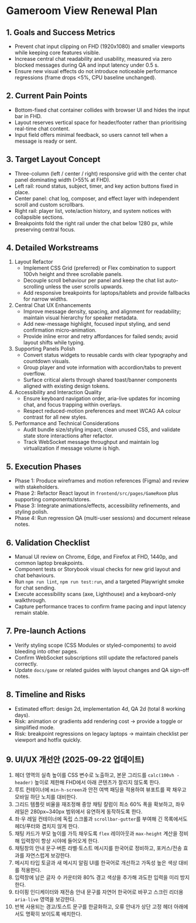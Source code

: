 # Gameroom View Renewal Plan

## 1. Goals and Success Metrics
- Prevent chat input clipping on FHD (1920x1080) and smaller viewports while keeping core features visible.
- Increase central chat readability and usability, measured via zero blocked messages during QA and input latency under 0.5 s.
- Ensure new visual effects do not introduce noticeable performance regressions (frame drops <5%, CPU baseline unchanged).

## 2. Current Pain Points
- Bottom-fixed chat container collides with browser UI and hides the input bar in FHD.
- Layout reserves vertical space for header/footer rather than prioritising real-time chat content.
- Input field offers minimal feedback, so users cannot tell when a message is ready or sent.

## 3. Target Layout Concept
- Three-column (left / center / right) responsive grid with the center chat panel dominating width (>55% at FHD).
- Left rail: round status, subject, timer, and key action buttons fixed in place.
- Center panel: chat log, composer, and effect layer with independent scroll and custom scrollbars.
- Right rail: player list, vote/action history, and system notices with collapsible sections.
- Breakpoints fold the right rail under the chat below 1280 px, while preserving central focus.

## 4. Detailed Workstreams
1. Layout Refactor
   - Implement CSS Grid (preferred) or Flex combination to support 100vh height and three scrollable panels.
   - Decouple scroll behaviour per panel and keep the chat list auto-scrolling unless the user scrolls upwards.
   - Add responsive breakpoints for laptops/tablets and provide fallbacks for narrow widths.
2. Central Chat UX Enhancements
   - Improve message density, spacing, and alignment for readability; maintain visual hierarchy for speaker metadata.
   - Add new-message highlight, focused input styling, and send confirmation micro-animation.
   - Provide inline error and retry affordances for failed sends; avoid layout shifts while typing.
3. Supporting Panels Polish
   - Convert status widgets to reusable cards with clear typography and countdown visuals.
   - Group player and vote information with accordion/tabs to prevent overflow.
   - Surface critical alerts through shared toast/banner components aligned with existing design tokens.
4. Accessibility and Interaction Quality
   - Ensure keyboard navigation order, aria-live updates for incoming chat, and focus trapping within overlays.
   - Respect reduced-motion preferences and meet WCAG AA colour contrast for all new styles.
5. Performance and Technical Considerations
   - Audit bundle size/styling impact, clean unused CSS, and validate state store interactions after refactor.
   - Track WebSocket message throughput and maintain log virtualization if message volume is high.

## 5. Execution Phases
- Phase 1: Produce wireframes and motion references (Figma) and review with stakeholders.
- Phase 2: Refactor React layout in `frontend/src/pages/GameRoom` plus supporting components/stores.
- Phase 3: Integrate animations/effects, accessibility refinements, and styling polish.
- Phase 4: Run regression QA (multi-user sessions) and document release notes.

## 6. Validation Checklist
- Manual UI review on Chrome, Edge, and Firefox at FHD, 1440p, and common laptop breakpoints.
- Component tests or Storybook visual checks for new grid layout and chat behaviours.
- Run `npm run lint`, `npm run test:run`, and a targeted Playwright smoke for chat sending.
- Execute accessibility scans (axe, Lighthouse) and a keyboard-only walkthrough.
- Capture performance traces to confirm frame pacing and input latency remain stable.

## 7. Pre-launch Actions
- Verify styling scope (CSS Modules or styled-components) to avoid bleeding into other pages.
- Confirm WebSocket subscriptions still update the refactored panels correctly.
- Update `docs/game` or related guides with layout changes and QA sign-off notes.

## 8. Timeline and Risks
- Estimated effort: design 2d, implementation 4d, QA 2d (total 8 working days).
- Risk: animation or gradients add rendering cost -> provide a toggle or simplified mode.
- Risk: breakpoint regressions on legacy laptops -> maintain checklist per viewport and hotfix quickly.
## 9. UI/UX 개선안 (2025-09-22 업데이트)
1. 헤더 영역의 실측 높이를 CSS 변수로 노출하고, 본문 그리드를 `calc(100vh - header)` 높이로 제한해 FHD에서 아래 콘텐츠가 잘리지 않도록 한다.
2. 루트 컨테이너에 `min-h-screen`과 안전 여백 패딩을 적용하여 뷰포트를 꽉 채우고 모바일 하단 노치를 대비한다.
3. 그리드 템플릿 비율을 재조정해 중앙 채팅 칼럼이 최소 60% 폭을 확보하고, 좌우 레일은 280px~340px 범위에서 유연하게 동작하도록 한다.
4. 좌·우 레일 컨테이너에 독립 스크롤과 `scrollbar-gutter`를 부여해 긴 목록에서도 헤더/푸터와 겹치지 않게 한다.
5. 채팅 카드가 부모 높이를 가득 채우도록 `flex` 레이아웃과 `max-height` 계산을 정비해 입력창이 항상 시야에 들어오게 한다.
6. 채팅창의 안내 문구·버튼 라벨·토스트 메시지를 한국어로 정비하고, 포커스/전송 효과를 자연스럽게 보강한다.
7. 메시지 타입 토글과 새 메시지 알림 UI를 한국어로 개선하고 가독성 높은 색상 대비를 적용한다.
8. 입력창에 남은 글자 수 카운터와 80% 경고 색상을 추가해 과도한 입력을 미리 방지한다.
9. 타이핑 인디케이터와 재전송 안내 문구를 자연어 한국어로 바꾸고 스크린 리더용 `aria-live` 영역을 보강한다.
10. 반복 사용되는 경고/토스트 문구를 한글화하고, 오류 안내가 상단 고정 헤더 아래에서도 명확히 보이도록 배치한다.
